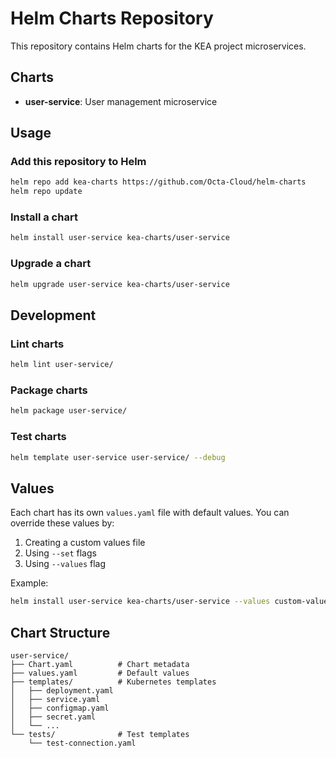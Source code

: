 # Helm Charts Repository

This repository contains Helm charts for the KEA project microservices.

## Charts

- **user-service**: User management microservice

## Usage

### Add this repository to Helm

```bash
helm repo add kea-charts https://github.com/Octa-Cloud/helm-charts
helm repo update
```

### Install a chart

```bash
helm install user-service kea-charts/user-service
```

### Upgrade a chart

```bash
helm upgrade user-service kea-charts/user-service
```

## Development

### Lint charts

```bash
helm lint user-service/
```

### Package charts

```bash
helm package user-service/
```

### Test charts

```bash
helm template user-service user-service/ --debug
```

## Values

Each chart has its own `values.yaml` file with default values. You can override these values by:

1. Creating a custom values file
2. Using `--set` flags
3. Using `--values` flag

Example:

```bash
helm install user-service kea-charts/user-service --values custom-values.yaml
```

## Chart Structure

```
user-service/
├── Chart.yaml          # Chart metadata
├── values.yaml         # Default values
├── templates/          # Kubernetes templates
│   ├── deployment.yaml
│   ├── service.yaml
│   ├── configmap.yaml
│   ├── secret.yaml
│   └── ...
└── tests/              # Test templates
    └── test-connection.yaml
```
